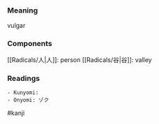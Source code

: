 ### Meaning

vulgar

### Components

[[Radicals/人|人]]: person [[Radicals/谷|谷]]: valley

### Readings

```
- Kunyomi: 
- Onyomi: ゾク
```

#kanji